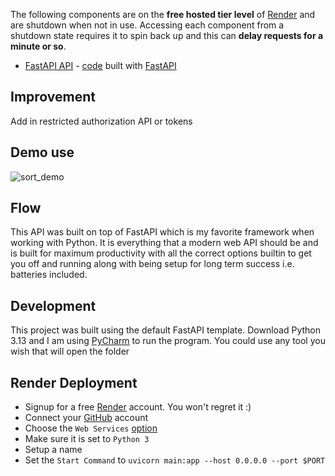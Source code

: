 The following components are on the **free hosted tier level** of [Render](https://render.com/) and are shutdown when not in use.  Accessing each component from a shutdown state requires it to spin back up and this can **delay requests for a minute or so**.

- [FastAPI API](https://sort-demo.onrender.com/docs) - [code](https://github.com/Siliconrob/sort-demo) built with [FastAPI](https://fastapi.tiangolo.com/)

## Improvement

Add in restricted authorization API or tokens

## Demo use

![sort_demo](https://github.com/user-attachments/assets/150fcf78-0348-4bb6-86d8-dd7b4cbbfb03)

## Flow

This API was built on top of FastAPI which is my favorite framework when working with Python.  It is everything that a modern web API should be and is built for maximum productivity with all the correct options builtin to get you off and running along with being setup for long term success i.e. batteries included.

## Development

This project was built using the default FastAPI template.  Download Python 3.13 and I am using [PyCharm](https://www.jetbrains.com/pycharm/) to run the program.  You could use any tool you wish that will open the folder

## Render Deployment

- Signup for a free [Render](https://dashboard.render.com/register) account.  You won't regret it :)
- Connect your [GitHub](https://docs.render.com/github) account
- Choose the `Web Services` [option](https://docs.render.com/web-services)
 - Make sure it is set to `Python 3`
 - Setup a name
 - Set the `Start Command` to `uvicorn main:app --host 0.0.0.0 --port $PORT`
